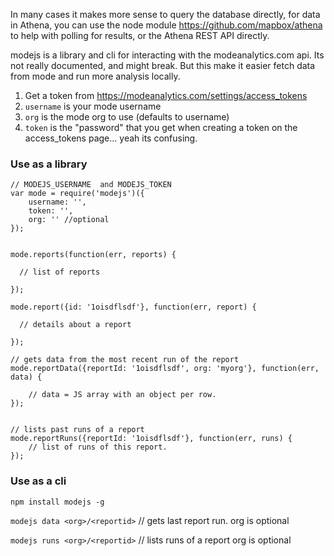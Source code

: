
In many cases it makes more sense to query the database directly, for data in Athena, you can use the node module https://github.com/mapbox/athena  to help with polling for results, or the Athena REST API directly.



modejs is a library and cli for interacting with the modeanalytics.com api. Its not really documented, and might break. But this make it easier fetch data from mode and run more analysis locally.


1. Get a token from https://modeanalytics.com/settings/access_tokens
1. `username` is your mode username
1. `org` is the mode org to use (defaults to username)
1. `token` is the "password" that you get when creating a token on the access_tokens page... yeah its confusing.



### Use as a library


```
// MODEJS_USERNAME  and MODEJS_TOKEN
var mode = require('modejs')({
    username: '',
    token: '',
    org: '' //optional
});


mode.reports(function(err, reports) {

  // list of reports

});

mode.report({id: '1oisdflsdf'}, function(err, report) {

  // details about a report

});

// gets data from the most recent run of the report
mode.reportData({reportId: '1oisdflsdf', org: 'myorg'}, function(err, data) {

    // data = JS array with an object per row.
});


// lists past runs of a report
mode.reportRuns({reportId: '1oisdflsdf'}, function(err, runs) {
    // list of runs of this report.
});

```


### Use as a cli

`npm install modejs -g`

`modejs data <org>/<reportid>` // gets last report run.  org is optional

`modejs runs <org>/<reportid>` // lists runs of a report org is optional
